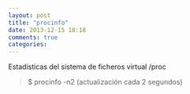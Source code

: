 ```yaml
---
layout: post
title: "procinfo"
date: 2013-12-15 18:18
comments: true
categories: 
---
```

Estadisticas del sistema de ficheros virtual /proc

>$ procinfo -n2 (actualización cada 2 segundos)

